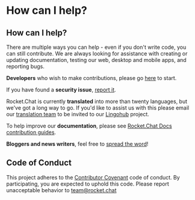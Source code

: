 # How can I help?

## How can I help?

There are multiple ways you can help - even if you don't write code, you can still contribute. We are always looking for assistance with creating or updating documentation, testing our web, desktop and mobile apps, and reporting bugs.

**Developers** who wish to make contributions, please go [here](developing.md) to start.

If you have found a **security issue**, [report it](security/).

Rocket.Chat is currently **translated** into more than twenty languages, but we've got a long way to go. If you'd like to assist us with this please email our [translation team](mailto:translations@rocket.chat) to be invited to our [Lingohub](https://translate.lingohub.com) project.

To help improve our **documentation**, please see [Rocket.Chat Docs contribution guides](documentation/).

**Bloggers and news writers**, feel free to [spread the word](promoting.md)!

## Code of Conduct

This project adheres to the [Contributor Covenant](http://contributor-covenant.org) code of conduct. By participating, you are expected to uphold this code. Please report unacceptable behavior to team@rocket.chat

